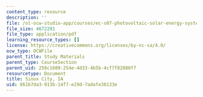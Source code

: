 ```yaml
---
content_type: resource
description: ''
file: /ol-ocw-studio-app/courses/ec-s07-photovoltaic-solar-energy-systems-fall-2004/861b7da3913b14f7e29d7adafe38133e_MITEC_S07F04_sioux_city_ia.pdf
file_size: 4672291
file_type: application/pdf
learning_resource_types: []
license: https://creativecommons.org/licenses/by-nc-sa/4.0/
ocw_type: OCWFile
parent_title: Study Materials
parent_type: CourseSection
parent_uid: 250c1609-254e-4d33-4b5b-4cf7f82880f7
resourcetype: Document
title: Sioux City, IA
uid: 861b7da3-913b-14f7-e29d-7adafe38133e
---
```

